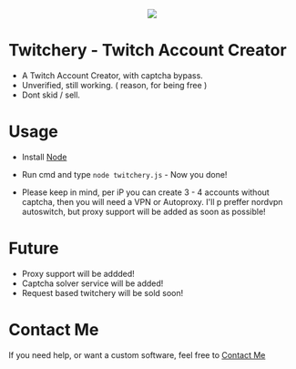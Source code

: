<p align="center">
  <img src="https://upload.wikimedia.org/wikipedia/commons/thumb/c/ce/Twitch_logo_2019.svg/1280px-Twitch_logo_2019.svg.png"/>
</p>

# Twitchery - Twitch Account Creator
  - A Twitch Account Creator, with captcha bypass.
  - Unverified, still working. ( reason, for being free )
  - Dont skid / sell.

# Usage
  - Install [Node](https://nodejs.org)
  - Run cmd and type `node twitchery.js` - Now you done!
  
  - Please keep in mind, per iP you can create 3 - 4 accounts without captcha, then you will need a VPN or Autoproxy. I'll p          preffer nordvpn autoswitch, but proxy support will be added as soon as possible!
 
 # Future
  - Proxy support will be addded!
  - Captcha solver service will be added!
  - Request based twitchery will be sold soon!

# Contact Me
 If you need help, or want a custom software, feel free to [Contact Me](https://t.me/marseille1337)
